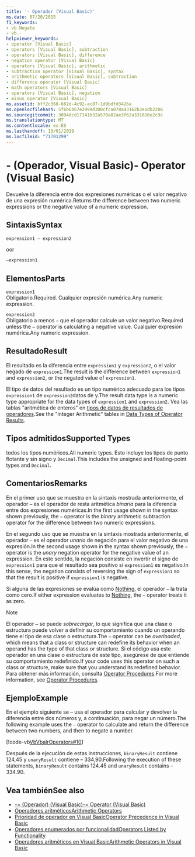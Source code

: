 ```yaml
---
title: '- Operador (Visual Basic)'
ms.date: 07/20/2015
f1_keywords:
- vb.Negate
- vb.-
helpviewer_keywords:
- operator [Visual Basic]
- operators [Visual Basic], subtraction
- operators [Visual Basic], difference
- negation operator [Visual Basic]
- operators [Visual Basic], arithmetic
- subtraction operator [Visual Basic], syntax
- arithmetic operators [Visual Basic], subtraction
- difference operator [Visual Basic]
- math operators [Visual Basic]
- operators [Visual Basic], negation
- minus operator [Visual Basic]
ms.assetid: bff2c368-662d-4c92-ac87-1d9bdfd3426a
ms.openlocfilehash: 5f6b6b67e2999d380cfca078a43162b3e1db2206
ms.sourcegitcommit: 3094dcd17141b32a570a82ae3f62a331616e2c9c
ms.translationtype: MT
ms.contentlocale: es-ES
ms.lasthandoff: 10/01/2019
ms.locfileid: "71701299"
---
```

# <a name="--operator-visual-basic"></a><span data-ttu-id="fbd59-102">- (Operador, Visual Basic)</span><span class="sxs-lookup"><span data-stu-id="fbd59-102">- Operator (Visual Basic)</span></span>
<span data-ttu-id="fbd59-103">Devuelve la diferencia entre dos expresiones numéricas o el valor negativo de una expresión numérica.</span><span class="sxs-lookup"><span data-stu-id="fbd59-103">Returns the difference between two numeric expressions or the negative value of a numeric expression.</span></span>  
  
## <a name="syntax"></a><span data-ttu-id="fbd59-104">Sintaxis</span><span class="sxs-lookup"><span data-stu-id="fbd59-104">Syntax</span></span>  
  
```vb  
expression1 – expression2
```
  
<span data-ttu-id="fbd59-105">o</span><span class="sxs-lookup"><span data-stu-id="fbd59-105">or</span></span>

```vb  
–expression1  
```  
  
## <a name="parts"></a><span data-ttu-id="fbd59-106">Elementos</span><span class="sxs-lookup"><span data-stu-id="fbd59-106">Parts</span></span>  
 `expression1`  
 <span data-ttu-id="fbd59-107">Obligatorio.</span><span class="sxs-lookup"><span data-stu-id="fbd59-107">Required.</span></span> <span data-ttu-id="fbd59-108">Cualquier expresión numérica.</span><span class="sxs-lookup"><span data-stu-id="fbd59-108">Any numeric expression.</span></span>  
  
 `expression2`  
 <span data-ttu-id="fbd59-109">Obligatorio a menos `–` que el operador calcule un valor negativo.</span><span class="sxs-lookup"><span data-stu-id="fbd59-109">Required unless the `–` operator is calculating a negative value.</span></span> <span data-ttu-id="fbd59-110">Cualquier expresión numérica.</span><span class="sxs-lookup"><span data-stu-id="fbd59-110">Any numeric expression.</span></span>  
  
## <a name="result"></a><span data-ttu-id="fbd59-111">Resultado</span><span class="sxs-lookup"><span data-stu-id="fbd59-111">Result</span></span>  
 <span data-ttu-id="fbd59-112">El resultado es la diferencia entre `expression1` y `expression2`, o el valor negado de `expression1`.</span><span class="sxs-lookup"><span data-stu-id="fbd59-112">The result is the difference between `expression1` and `expression2`, or the negated value of `expression1`.</span></span>  
  
 <span data-ttu-id="fbd59-113">El tipo de datos del resultado es un tipo numérico adecuado para los tipos `expression1` de `expression2`datos de y.</span><span class="sxs-lookup"><span data-stu-id="fbd59-113">The result data type is a numeric type appropriate for the data types of `expression1` and `expression2`.</span></span> <span data-ttu-id="fbd59-114">Vea las tablas "aritmética de enteros" en [tipos de datos de resultados de operadores](../../../visual-basic/language-reference/operators/data-types-of-operator-results.md).</span><span class="sxs-lookup"><span data-stu-id="fbd59-114">See the "Integer Arithmetic" tables in [Data Types of Operator Results](../../../visual-basic/language-reference/operators/data-types-of-operator-results.md).</span></span>  
  
## <a name="supported-types"></a><span data-ttu-id="fbd59-115">Tipos admitidos</span><span class="sxs-lookup"><span data-stu-id="fbd59-115">Supported Types</span></span>  
 <span data-ttu-id="fbd59-116">todos los tipos numéricos.</span><span class="sxs-lookup"><span data-stu-id="fbd59-116">All numeric types.</span></span> <span data-ttu-id="fbd59-117">Esto incluye los tipos de punto flotante y sin signo y `Decimal`.</span><span class="sxs-lookup"><span data-stu-id="fbd59-117">This includes the unsigned and floating-point types and `Decimal`.</span></span>  
  
## <a name="remarks"></a><span data-ttu-id="fbd59-118">Comentarios</span><span class="sxs-lookup"><span data-stu-id="fbd59-118">Remarks</span></span>  
 <span data-ttu-id="fbd59-119">En el primer uso que se muestra en la sintaxis mostrada anteriormente, el operador `–` es el operador de resta aritmética *binaria* para la diferencia entre dos expresiones numéricas.</span><span class="sxs-lookup"><span data-stu-id="fbd59-119">In the first usage shown in the syntax shown previously, the `–` operator is the *binary* arithmetic subtraction operator for the difference between two numeric expressions.</span></span>  
  
 <span data-ttu-id="fbd59-120">En el segundo uso que se muestra en la sintaxis mostrada anteriormente, el operador `–` es el operador *unario* de negación para el valor negativo de una expresión.</span><span class="sxs-lookup"><span data-stu-id="fbd59-120">In the second usage shown in the syntax shown previously, the `–` operator is the *unary* negation operator for the negative value of an expression.</span></span> <span data-ttu-id="fbd59-121">En este sentido, la negación consiste en invertir el signo de `expression1` para que el resultado sea positivo si `expression1` es negativo.</span><span class="sxs-lookup"><span data-stu-id="fbd59-121">In this sense, the negation consists of reversing the sign of `expression1` so that the result is positive if `expression1` is negative.</span></span>  
  
 <span data-ttu-id="fbd59-122">Si alguna de las expresiones se evalúa como [Nothing](../../../visual-basic/language-reference/nothing.md), el operador `–` la trata como cero.</span><span class="sxs-lookup"><span data-stu-id="fbd59-122">If either expression evaluates to [Nothing](../../../visual-basic/language-reference/nothing.md), the `–` operator treats it as zero.</span></span>  
  
> [!NOTE]
> <span data-ttu-id="fbd59-123">El operador `–` se puede *sobrecargar*, lo que significa que una clase o estructura puede volver a definir su comportamiento cuando un operando tiene el tipo de esa clase o estructura.</span><span class="sxs-lookup"><span data-stu-id="fbd59-123">The `–` operator can be *overloaded*, which means that a class or structure can redefine its behavior when an operand has the type of that class or structure.</span></span> <span data-ttu-id="fbd59-124">Si el código usa este operador en una clase o estructura de este tipo, asegúrese de que entiende su comportamiento redefinido.</span><span class="sxs-lookup"><span data-stu-id="fbd59-124">If your code uses this operator on such a class or structure, make sure that you understand its redefined behavior.</span></span> <span data-ttu-id="fbd59-125">Para obtener más información, consulta [Operator Procedures](../../../visual-basic/programming-guide/language-features/procedures/operator-procedures.md).</span><span class="sxs-lookup"><span data-stu-id="fbd59-125">For more information, see [Operator Procedures](../../../visual-basic/programming-guide/language-features/procedures/operator-procedures.md).</span></span>  
  
## <a name="example"></a><span data-ttu-id="fbd59-126">Ejemplo</span><span class="sxs-lookup"><span data-stu-id="fbd59-126">Example</span></span>  
 <span data-ttu-id="fbd59-127">En el ejemplo siguiente se `–` usa el operador para calcular y devolver la diferencia entre dos números y, a continuación, para negar un número.</span><span class="sxs-lookup"><span data-stu-id="fbd59-127">The following example uses the `–` operator to calculate and return the difference between two numbers, and then to negate a number.</span></span>  
  
 [!code-vb[VbVbalrOperators#10](~/samples/snippets/visualbasic/VS_Snippets_VBCSharp/VbVbalrOperators/VB/Class1.vb#10)]  
  
 <span data-ttu-id="fbd59-128">Después de la ejecución de estas instrucciones, `binaryResult` contiene 124,45 y `unaryResult` contiene – 334,90.</span><span class="sxs-lookup"><span data-stu-id="fbd59-128">Following the execution of these statements, `binaryResult` contains 124.45 and `unaryResult` contains –334.90.</span></span>  
  
## <a name="see-also"></a><span data-ttu-id="fbd59-129">Vea también</span><span class="sxs-lookup"><span data-stu-id="fbd59-129">See also</span></span>

- [<span data-ttu-id="fbd59-130">-= (Operador) (Visual Basic)</span><span class="sxs-lookup"><span data-stu-id="fbd59-130">-= Operator (Visual Basic)</span></span>](../../../visual-basic/language-reference/operators/subtraction-assignment-operator.md)
- [<span data-ttu-id="fbd59-131">Operadores aritméticos</span><span class="sxs-lookup"><span data-stu-id="fbd59-131">Arithmetic Operators</span></span>](../../../visual-basic/language-reference/operators/arithmetic-operators.md)
- [<span data-ttu-id="fbd59-132">Prioridad de operador en Visual Basic</span><span class="sxs-lookup"><span data-stu-id="fbd59-132">Operator Precedence in Visual Basic</span></span>](../../../visual-basic/language-reference/operators/operator-precedence.md)
- [<span data-ttu-id="fbd59-133">Operadores enumerados por funcionalidad</span><span class="sxs-lookup"><span data-stu-id="fbd59-133">Operators Listed by Functionality</span></span>](../../../visual-basic/language-reference/operators/operators-listed-by-functionality.md)
- [<span data-ttu-id="fbd59-134">Operadores aritméticos en Visual Basic</span><span class="sxs-lookup"><span data-stu-id="fbd59-134">Arithmetic Operators in Visual Basic</span></span>](../../../visual-basic/programming-guide/language-features/operators-and-expressions/arithmetic-operators.md)
